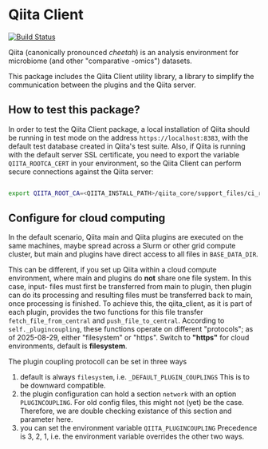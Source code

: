 Qiita Client
============

[![Build Status](https://github.com/qiita-spots/qiita_client/actions/workflows/qiita-ci.yml/badge.svg)](https://github.com/qiita-spots/qiita_client/actions/workflows/qiita-ci.yml)

Qiita (canonically pronounced *cheetah*) is an analysis environment for microbiome (and other "comparative -omics") datasets.

This package includes the Qiita Client utility library, a library to simplify the communication between the plugins and the Qiita server.

How to test this package?
-------------------------
In order to test the Qiita Client package, a local installation of Qiita should be running in test mode on the address `https://localhost:8383`, with the default test database created in Qiita's test suite.
Also, if Qiita is running with the default server SSL certificate, you need to export the variable `QIITA_ROOTCA_CERT` in your environment, so the Qiita Client can perform secure connections against the Qiita server:

```bash

export QIITA_ROOT_CA=<QIITA_INSTALL_PATH>/qiita_core/support_files/ci_rootca.crt
```

Configure for cloud computing
-----------------------------
In the default scenario, Qiita main and Qiita plugins are executed on the same
machines, maybe spread across a Slurm or other grid compute cluster, but main
and plugins have direct access to all files in `BASE_DATA_DIR`.

This can be different, if you set up Qiita within a cloud compute environment,
where main and plugins do **not** share one file system. In this case, input-
files must first be transferred from main to plugin, then plugin can do its
processing and resulting files must be transferred back to main, once
processing is finished. To achieve this, the qiita_client, as it is part of
each plugin, provides the two functions for this file transfer
`fetch_file_from_central` and `push_file_to_central`. According to
`self._plugincoupling`, these functions operate on different "protocols";
as of 2025-08-29, either "filesystem" or "https". Switch to **"https"** for
cloud environments, default is **filesystem**.

The plugin coupling protocoll can be set in three ways

1. default is always `filesystem`, i.e. `_DEFAULT_PLUGIN_COUPLINGS`
   This is to be downward compatible.
2. the plugin configuration can hold a section `network` with an
   option `PLUGINCOUPLING`. For old config files, this might not
   (yet) be the case. Therefore, we are double checking existance
   of this section and parameter here.
3. you can set the environment variable `QIITA_PLUGINCOUPLING`
   Precedence is 3, 2, 1, i.e. the environment variable overrides
   the other two ways.